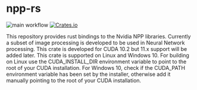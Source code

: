 # npp-rs
![main workflow](https://github.com/vansweej/npp-rs/actions/workflows/build.yml/badge.svg)
[![Crates.io](https://img.shields.io/crates/v/npp-rs)](https://crates.io/crates/npp-rs)

This repository provides rust bindings to the Nvidia NPP libraries. 
Currently a subset of image processing is developed to be used in Neural Network processing. This crate is developed for CUDA 10.2 but 11.x support will be added later.
This crate is supported on Linux and Windows 10. For building on Linux use the CUDA_INSTALL_DIR environment variable to point to the root of your CUDA installation. For Windows 10, check if the CUDA_PATH environment variable has been set by the installer, otherwise add it manually pointing to the root of your CUDA installation.
